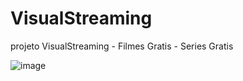 # VisualStreaming
projeto VisualStreaming - Filmes Gratis - Series Gratis

![image](https://github.com/felipejohnson0/VisualStreaming/assets/153861763/5ea94296-e328-4ced-b693-72955ccc563c)

